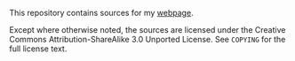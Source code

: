 This repository contains sources for my [webpage](http://marek.sapota.org).

Except where otherwise noted, the sources are licensed under the Creative
Commons Attribution-ShareAlike 3.0 Unported License.  See `COPYING` for the full
license text.

